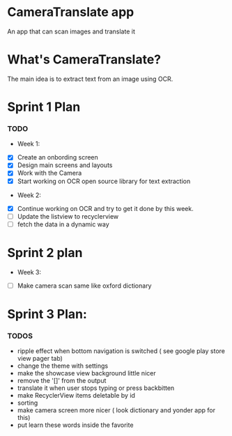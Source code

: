 # CameraTranslate app 
An app that can scan images and translate it 

# What's CameraTranslate? 
The main idea is to extract text from an image using OCR. 

# Sprint 1 Plan 
### TODO
- Week 1:
- [x] Create an onbording screen 
- [x] Design main screens and layouts 
- [x] Work with the Camera 
- [x] Start working on OCR open source library for text extraction 
- Week 2:  
- [x] Continue working on OCR and try to get it done by this week. 
- [ ] Update the listview to recyclerview 
- [ ] fetch the data in a dynamic way 

# Sprint 2 plan 
- Week 3:
- [ ] Make camera scan same like oxford dictionary  

# Sprint 3 Plan: 
### TODOS

- ripple effect when bottom navigation is switched ( see google play store view pager tab)
- change the theme with settings 
- make the showcase view background little nicer 
- remove the '[]' from the output 
- translate it when user stops typing or press backbitten 
- make RecyclerView items deletable by id 
- sorting 
- make camera screen more nicer ( look dictionary and yonder app for this) 
- put learn these words inside the favorite 


